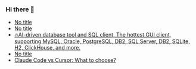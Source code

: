 ### Hi there 👋

<!-- daily.dev BOOKMARKS:START -->
- [No title](https://app.daily.dev/posts/SyyF9EVi0?utm_source=rss&utm_medium=bookmarks&utm_campaign=PnGboN99PhXCxFrWGGg2C)
- [No title](https://app.daily.dev/posts/7bBVc85gX?utm_source=rss&utm_medium=bookmarks&utm_campaign=PnGboN99PhXCxFrWGGg2C)
- [🔥AI-driven database tool and SQL client, The hottest GUI client, supporting MySQL, Oracle, PostgreSQL, DB2, SQL Server, DB2, SQLite, H2, ClickHouse, and more.](https://app.daily.dev/posts/yenuQESZi?utm_source=rss&utm_medium=bookmarks&utm_campaign=PnGboN99PhXCxFrWGGg2C)
- [No title](https://app.daily.dev/posts/dZBmdyEG6?utm_source=rss&utm_medium=bookmarks&utm_campaign=PnGboN99PhXCxFrWGGg2C)
- [Claude Code vs Cursor: What to choose?](https://app.daily.dev/posts/bYYY4bwgj?utm_source=rss&utm_medium=bookmarks&utm_campaign=PnGboN99PhXCxFrWGGg2C)
<!-- daily.dev BOOKMARKS:END -->

<!--
**dinesh4monto/dinesh4monto** is a ✨ _special_ ✨ repository because its `README.md` (this file) appears on your GitHub profile.

Here are some ideas to get you started:

- 🔭 I’m currently working on ...
- 🌱 I’m currently learning ...
- 👯 I’m looking to collaborate on ...
- 🤔 I’m looking for help with ...
- 💬 Ask me about ...
- 📫 How to reach me: ...
- 😄 Pronouns: ...
- ⚡ Fun fact: ...
-->
